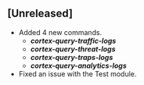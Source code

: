 ## [Unreleased]
  - Added 4 new commands.
    - ***cortex-query-traffic-logs***
    - ***cortex-query-threat-logs***
    - ***cortex-query-traps-logs***
    - ***cortex-query-analytics-logs*** 
  - Fixed an issue with the Test module.
